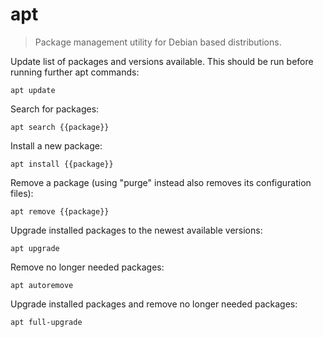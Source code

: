 apt
===

> Package management utility for Debian based distributions.

Update list of packages and versions available. This should be run before running further apt commands:

    apt update

Search for packages:

    apt search {{package}}

Install a new package:

    apt install {{package}}

Remove a package (using "purge" instead also removes its configuration files):

    apt remove {{package}}

Upgrade installed packages to the newest available versions:

    apt upgrade

Remove no longer needed packages:

    apt autoremove

Upgrade installed packages and remove no longer needed packages:

    apt full-upgrade
